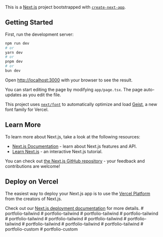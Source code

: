 This is a [Next.js](https://nextjs.org) project bootstrapped with [`create-next-app`](https://nextjs.org/docs/app/api-reference/cli/create-next-app).

## Getting Started

First, run the development server:

```bash
npm run dev
# or
yarn dev
# or
pnpm dev
# or
bun dev
```

Open [http://localhost:3000](http://localhost:3000) with your browser to see the result.

You can start editing the page by modifying `app/page.tsx`. The page auto-updates as you edit the file.

This project uses [`next/font`](https://nextjs.org/docs/app/building-your-application/optimizing/fonts) to automatically optimize and load [Geist](https://vercel.com/font), a new font family for Vercel.

## Learn More

To learn more about Next.js, take a look at the following resources:

- [Next.js Documentation](https://nextjs.org/docs) - learn about Next.js features and API.
- [Learn Next.js](https://nextjs.org/learn) - an interactive Next.js tutorial.

You can check out [the Next.js GitHub repository](https://github.com/vercel/next.js) - your feedback and contributions are welcome!

## Deploy on Vercel

The easiest way to deploy your Next.js app is to use the [Vercel Platform](https://vercel.com/new?utm_medium=default-template&filter=next.js&utm_source=create-next-app&utm_campaign=create-next-app-readme) from the creators of Next.js.

Check out our [Next.js deployment documentation](https://nextjs.org/docs/app/building-your-application/deploying) for more details.
#   p o r t f o l i o - t a i l w i n d  
 #   p o r t f o l i o - t a i l w i n d  
 #   p o r t f o l i o - t a i l w i n d  
 #   p o r t f o l i o - t a i l w i n d  
 #   p o r t f o l i o - t a i l w i n d  
 #   p o r t f o l i o - t a i l w i n d  
 #   p o r t f o l i o - t a i l w i n d  
 #   p o r t f o l i o - t a i l w i n d  
 #   p o r t f o l i o - t a i l w i n d  
 #   p o r t f o l i o - t a i l w i n d  
 #   p o r t f o l i o - t a i l w i n d  
 #   p o r t f o l i o - c u s t o m  
 #   p o r t f o l i o - c u s t o m  
 